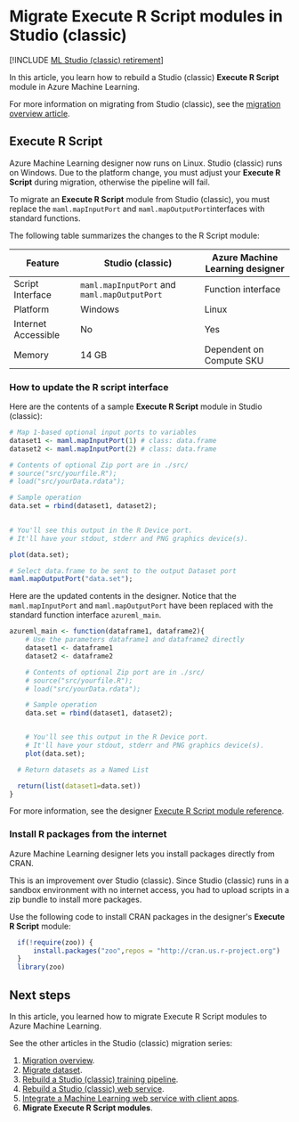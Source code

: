 

# Migrate Execute R Script modules in Studio (classic)

[!INCLUDE [ML Studio (classic) retirement](../../includes/machine-learning-studio-classic-deprecation.md)]

In this article, you learn how to rebuild a Studio (classic) **Execute R Script** module in Azure Machine Learning.

For more information on migrating from Studio (classic), see the [migration overview article](migrate-overview.md).

## Execute R Script

Azure Machine Learning designer now runs on Linux. Studio (classic) runs on Windows. Due to the platform change, you must adjust your **Execute R Script** during migration, otherwise the pipeline will fail.

To migrate an **Execute R Script** module from Studio (classic), you must replace the `maml.mapInputPort` and `maml.mapOutputPort`interfaces with standard functions.

The following table summarizes the changes to the R Script module:

|Feature|Studio (classic)|Azure Machine Learning designer|
|---|---|---|
|Script Interface|`maml.mapInputPort` and `maml.mapOutputPort`|Function interface|
|Platform|Windows|Linux|
|Internet Accessible |No|Yes|
|Memory|14 GB|Dependent on Compute SKU|

### How to update the R script interface

Here are the contents of a sample **Execute R Script** module in Studio (classic):
```r
# Map 1-based optional input ports to variables 
dataset1 <- maml.mapInputPort(1) # class: data.frame 
dataset2 <- maml.mapInputPort(2) # class: data.frame 

# Contents of optional Zip port are in ./src/ 
# source("src/yourfile.R"); 
# load("src/yourData.rdata"); 

# Sample operation 
data.set = rbind(dataset1, dataset2); 

 
# You'll see this output in the R Device port. 
# It'll have your stdout, stderr and PNG graphics device(s). 

plot(data.set); 

# Select data.frame to be sent to the output Dataset port 
maml.mapOutputPort("data.set"); 
```

Here are the updated contents in the designer. Notice that the `maml.mapInputPort` and `maml.mapOutputPort` have been replaced with the standard function interface `azureml_main`. 
```r
azureml_main <- function(dataframe1, dataframe2){ 
    # Use the parameters dataframe1 and dataframe2 directly 
    dataset1 <- dataframe1 
    dataset2 <- dataframe2 

    # Contents of optional Zip port are in ./src/ 
    # source("src/yourfile.R"); 
    # load("src/yourData.rdata"); 

    # Sample operation 
    data.set = rbind(dataset1, dataset2); 


    # You'll see this output in the R Device port. 
    # It'll have your stdout, stderr and PNG graphics device(s). 
    plot(data.set); 

  # Return datasets as a Named List 

  return(list(dataset1=data.set)) 
} 
```
For more information, see the designer [Execute R Script module reference](./algorithm-module-reference/execute-r-script.md).

### Install R packages from the internet

Azure Machine Learning designer lets you install packages directly from CRAN.

This is an improvement over Studio (classic). Since Studio (classic) runs in a sandbox environment with no internet access, you had to upload scripts in a zip bundle to install more packages. 

Use the following code to install CRAN packages in the designer's **Execute R Script** module:
```r
  if(!require(zoo)) { 
      install.packages("zoo",repos = "http://cran.us.r-project.org") 
  } 
  library(zoo) 
```

## Next steps

In this article, you learned how to migrate Execute R Script modules to Azure Machine Learning.

See the other articles in the Studio (classic) migration series:

1. [Migration overview](migrate-overview.md).
1. [Migrate dataset](migrate-register-dataset.md).
1. [Rebuild a Studio (classic) training pipeline](migrate-rebuild-experiment.md).
1. [Rebuild a Studio (classic) web service](migrate-rebuild-web-service.md).
1. [Integrate a Machine Learning web service with client apps](migrate-rebuild-integrate-with-client-app.md).
1. **Migrate Execute R Script modules**.